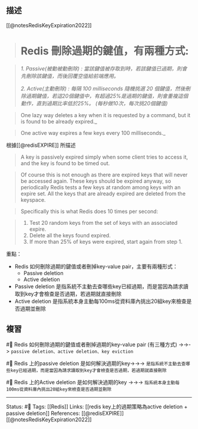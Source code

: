
## 描述
 [[@notesRedisKeyExpiration2022]]
> # **Redis 刪除過期的鍵值，有兩種方式:**

> _1. Passive(被動被動刪除) : 當該鍵值被存取到時，若該鍵值已過期，則會先刪除該鍵值，而後回覆空值給前端應用。_
> 
> _2. Active(主動刪除) : 每隔 100 milliseconds 隨機挑選 20 個鍵值，然後刪除過期鍵值，若這20個鍵值中，有超過25%是過期的鍵值，則會重複這個動作，直到過期比率低於25%。 (每秒做10次，每次挑20個鍵值)_

> One lazy way deletes a key when it is requested by a command, but it is found to be already expired._

>One active way expires a few keys every 100 milliseconds._

根據[[@redisEXPIRE]] 所描述
> A key is passively expired simply when some client tries to access it, and the key is found to be timed out.

> Of course this is not enough as there are expired keys that will never be accessed again. These keys should be expired anyway, so periodically Redis tests a few keys at random among keys with an expire set. All the keys that are already expired are deleted from the keyspace.

> Specifically this is what Redis does 10 times per second:

> 1.  Test 20 random keys from the set of keys with an associated expire.
> 2.  Delete all the keys found expired.
> 3.  If more than 25% of keys were expired, start again from step 1.


重點：
- Redis 如何刪除過期的鍵值或者刪掉key-value pair，主要有兩種形式：
	- Passive deletion
	- Active deletion
- Passive deletion 是指系統不主動去查哪些key已經過期，而是當因為請求讀取到key才會檢查是否過期，若過期就直接刪除
- Active deletion 是指系統本身主動每100ms從資料庫內挑出20組key來檢查是否過期並刪除




## 複習
#🧠 Redis 如何刪除過期的鍵值或者刪掉過期的key-value pair (有三種方式) ->->-> `passive deletion、active deletion、key eviction`
<!--SR:!2022-11-01,74,250-->


#🧠 Redis 上的passive deletion 是如何解決過期的key->->-> `是指系統不主動去查哪些key已經過期，而是當因為請求讀取到key才會檢查是否過期，若過期就直接刪除`
<!--SR:!2022-09-12,64,250-->

#🧠 Redis 上的Active deletion 是如何解決過期的key ->->-> `指系統本身主動每100ms從資料庫內挑出20組key來檢查是否過期並刪除`
<!--SR:!2022-08-31,55,250-->

---
Status: #🌱 
Tags:
[[Redis]]
Links:
[[redis key上的過期策略為active deletion + passive deletion]]
References:
[[@redisEXPIRE]]
[[@notesRedisKeyExpiration2022]]

